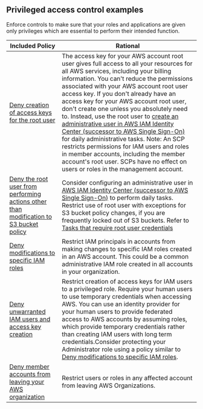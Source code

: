 ## Privileged access control examples

Enforce controls to make sure that your roles and applications are given only privileges which are essential to perform their intended function.

| Included Policy | Rational | 
|------|-------------|
|[Deny creation of access keys for the root user](Deny-creation-of-access-keys-for-the-root-user.json) | The access key for your AWS account root user gives full access to all your resources for all AWS services, including your billing information. You can't reduce the permissions associated with your AWS account root user access key. If you don't already have an access key for your AWS account root user, don't create one unless you absolutely need to. Instead, use the root user to [create an administrative user in AWS IAM Identity Center (successor to AWS Single Sign-On)](https://docs.aws.amazon.com/singlesignon/latest/userguide/getting-started.html) for daily administrative tasks. Note: An SCP restricts permissions for IAM users and roles in member accounts, including the member account's root user. SCPs have no effect on users or roles in the management account.|
|[Deny the root user from performing actions other than modification to S3 bucket policy](Deny-the-root-user-from-performing-actions-except-S3-bucketpolicy-changes.json)| Consider configuring an administrative user in [AWS IAM Identity Center (successor to AWS Single Sign-On)](https://docs.aws.amazon.com/singlesignon/latest/userguide/getting-started.html) to perform daily tasks. Restrict use of root user with exceptions for S3 bucket policy changes, if you are frequently locked out of S3 buckets. Refer to [Tasks that require root user credentials](https://docs.aws.amazon.com/accounts/latest/reference/root-user-tasks.html)|
|[Deny modifications to specific IAM roles](Deny-modifications-to-specific-IAM-roles.json)|Restrict IAM principals in accounts from making changes to specific IAM roles created in an AWS account. This could be a common administrative IAM role created in all accounts in your organization.| 
|[Deny unwarranted IAM users and access key creation](Deny-unwarranted-IAM-users-and-access-key-creation.json)|Restrict creation of access keys for IAM users to a privileged role. Require your human users to use temporary credentials when accessing AWS. You can use an identity provider for your human users to provide federated access to AWS accounts by assuming roles, which provide temporary credentials rather than creating IAM users with long term credentials.Consider protecting your Administrator role using a policy similar to [Deny modifications to specific IAM roles](Deny-modifications-to-specific-IAM-roles.json).|
|[Deny member accounts from leaving your AWS organization](https://docs.aws.amazon.com/organizations/latest/userguide/orgs_manage_policies_scps_examples_general.html#example-scp-leave-org)|Restrict users or roles in any affected account from leaving AWS Organizations.|

